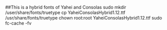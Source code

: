 ##This is a hybrid fonts of Yahei and Consolas
sudo mkdir /user/share/fonts/truetype
cp YaheiConsolasHybrid1.12.ttf /usr/share/fonts/truetype
chown root:root YaheiConsolasHybrid1.12.ttf
sudo fc-cache -fv
